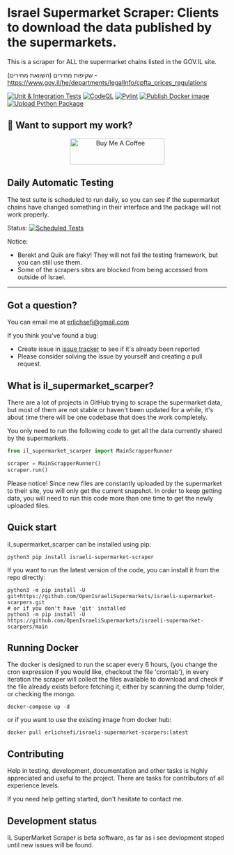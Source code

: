 Israel Supermarket Scraper: Clients to download the data published by the supermarkets.
=======================================
This is a scraper for ALL the supermarket chains listed in the GOV.IL site.

שקיפות מחירים (השוואת מחירים) - https://www.gov.il/he/departments/legalInfo/cpfta_prices_regulations




[![Unit & Integration Tests](https://github.com/OpenIsraeliSupermarkets/israeli-supermarket-parsers/actions/workflows/test-suite.yml/badge.svg?branch=main&event=push)](https://github.com/OpenIsraeliSupermarkets/israeli-supermarket-parsers/actions/workflows/test-suite.yml)
[![CodeQL](https://github.com/OpenIsraeliSupermarkets/israeli-supermarket-scarpers/actions/workflows/codeql.yml/badge.svg)](https://github.com/OpenIsraeliSupermarkets/israeli-supermarket-scarpers/actions/workflows/codeql.yml)
[![Pylint](https://github.com/OpenIsraeliSupermarkets/israeli-supermarket-scarpers/actions/workflows/pylint.yml/badge.svg)](https://github.com/OpenIsraeliSupermarkets/israeli-supermarket-scarpers/actions/workflows/pylint.yml)
[![Publish Docker image](https://github.com/OpenIsraeliSupermarkets/israeli-supermarket-scarpers/actions/workflows/docker-publish.yml/badge.svg)](https://github.com/OpenIsraeliSupermarkets/israeli-supermarket-scarpers/actions/workflows/docker-publish.yml)
[![Upload Python Package](https://github.com/OpenIsraeliSupermarkets/israeli-supermarket-scarpers/actions/workflows/python-publish.yml/badge.svg)](https://github.com/OpenIsraeliSupermarkets/israeli-supermarket-scarpers/actions/workflows/python-publish.yml)

## 🤗 Want to support my work?
<p align="center">
    <a href="https://buymeacoffee.com/erlichsefi" target="_blank"><img src="https://cdn.buymeacoffee.com/buttons/v2/default-yellow.png" alt="Buy Me A Coffee" style="height: 60px !important;width: 217px !important;">
    </a>
</p>

Daily Automatic Testing
----
The test suite is scheduled to run daily, so you can see if the supermarket chains have changed something in their interface and the package will not work properly.

Status: [![Scheduled Tests](https://github.com/OpenIsraeliSupermarkets/israeli-supermarket-scarpers/actions/workflows/test-suite.yml/badge.svg?event=schedule)](https://github.com/OpenIsraeliSupermarkets/israeli-supermarket-scarpers/actions/workflows/test-suite.yml)

Notice:
- Berekt and Quik are flaky! They will not fail the testing framework, but you can still use them.
- Some of the scrapers sites are blocked from being accessed from outside of Israel. 

--------

 

Got a question?
---------------

You can email me at erlichsefi@gmail.com

If you think you've found a bug:

- Create issue in [issue tracker](https://github.com/OpenIsraeliSupermarkets/israeli-supermarket-scarpers/issues) to see if
  it's already been reported
- Please consider solving the issue by yourself and creating a pull request.

What is il_supermarket_scarper?
-------------

There are a lot of projects in GitHub trying to scrape the supermarket data, but most of them are not stable or haven't been updated for a while, it's about time there will be one codebase that does the work completely. 

You only need to run the following code to get all the data currently shared by the supermarkets.

```python
from il_supermarket_scarper import MainScrapperRunner

scraper = MainScrapperRunner()
scraper.run()
```


Please notice!
Since new files are constantly uploaded by the supermarket to their site, you will only get the current snapshot. In order to keep getting data, you will need to run this code more than one time to get the newly uploaded files.

Quick start
-----------

il_supermarket_scarper can be installed using pip:

    python3 pip install israeli-supermarket-scraper

If you want to run the latest version of the code, you can install it from the
repo directly:

    python3 -m pip install -U git+https://github.com/OpenIsraeliSupermarkets/israeli-supermarket-scarpers.git
    # or if you don't have 'git' installed
    python3 -m pip install -U https://github.com/OpenIsraeliSupermarkets/israeli-supermarket-scarpers/main
    


Running Docker
-----------
The docker is designed to run the scaper every 6 hours, (you change the cron expression if you would like, checkout the file 'crontab'), in every iteration the scraper will collect the files available to download and check if the file already exists before fetching it, either by scanning the dump folder, or checking the mongo.


    docker-compose up -d

or if you want to use the existing image from docker hub:

    docker pull erlichsefi/israeli-supermarket-scarpers:latest

Contributing
------------

Help in testing, development, documentation and other tasks is
highly appreciated and useful to the project. There are tasks for
contributors of all experience levels.

If you need help getting started, don't hesitate to contact me.


Development status
------------------

IL SuperMarket Scraper is beta software, as far as i see devlopment stoped until new issues will be found.
